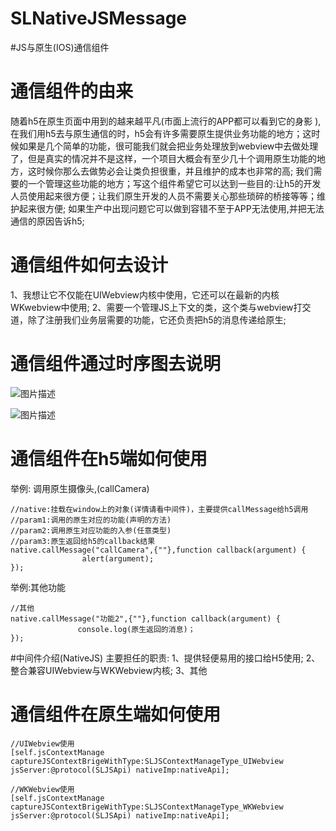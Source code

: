 # SLNativeJSMessage
#JS与原生(IOS)通信组件

# 通信组件的由来
随着h5在原生页面中用到的越来越平凡(市面上流行的APP都可以看到它的身影 ),在我们用h5去与原生通信的时，h5会有许多需要原生提供业务功能的地方；这时候如果是几个简单的功能，很可能我们就会把业务处理放到webview中去做处理了，但是真实的情况并不是这样，一个项目大概会有至少几十个调用原生功能的地方，这时候你那么去做势必会让类负担很重，并且维护的成本也非常的高; 我们需要的一个管理这些功能的地方；写这个组件希望它可以达到一些目的:让h5的开发人员使用起来很方便；让我们原生开发的人员不需要关心那些琐碎的桥接等等；维护起来很方便; 如果生产中出现问题它可以做到容错不至于APP无法使用,并把无法通信的原因告诉h5;

# 通信组件如何去设计
1、我想让它不仅能在UIWebview内核中使用，它还可以在最新的内核WKwebview中使用;
2、需要一个管理JS上下文的类，这个类与webview打交道，除了注册我们业务层需要的功能，它还负责把h5的消息传递给原生;
# 通信组件通过时序图去说明

![图片描述](/tfl/pictures/201903/tapd_personalword_1122510671001000642_1552299219_66.jpg)

![图片描述](/tfl/pictures/201903/tapd_personalword_1122510671001000642_1552299237_46.jpg)

# 通信组件在h5端如何使用

举例: 调用原生摄像头,(callCamera)
``` 
//native:挂载在window上的对象(详情请看中间件)，主要提供callMessage给h5调用
//param1:调用的原生对应的功能(声明的方法)
//param2:调用原生对应功能的入参(任意类型)
//param3:原生返回给h5的callback结果
native.callMessage("callCamera",{""},function callback(argument) {
                alert(argument);
});
``` 
举例:其他功能

```
//其他
native.callMessage("功能2",{""},function callback(argument) {
               console.log(原生返回的消息)；
});
```

#中间件介绍(NativeJS)
主要担任的职责:
1、提供轻便易用的接口给H5使用;
2、整合兼容UIWebview与WKWebview内核;
3、其他

# 通信组件在原生端如何使用

```
//UIWebview使用
[self.jsContextManage captureJSContextBrigeWithType:SLJSContextManageType_UIWebview jsServer:@protocol(SLJSApi) nativeImp:nativeApi];

//WKWebview使用
[self.jsContextManage captureJSContextBrigeWithType:SLJSContextManageType_WKWebview jsServer:@protocol(SLJSApi) nativeImp:nativeApi];
```